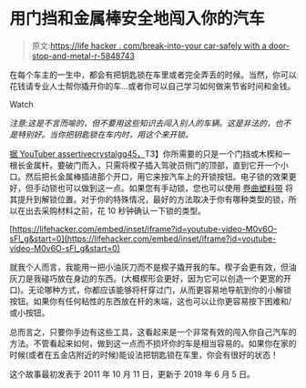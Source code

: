 # 用门挡和金属棒安全地闯入你的汽车

> 原文:[https://life hacker . com/break-into-your car-safely with a door-stop-and-metal-r-5848743](https://lifehacker.com/break-into-your-car-safely-with-a-door-stop-and-metal-r-5848743)

在每个车主的一生中，都会有把钥匙锁在车里或者完全弄丢的时候。当然，你可以花钱请专业人士帮你撬开你的车...或者你可以自己学习如何做来节省时间和金钱。

Watch

*注意:这是不言而喻的，但不要用这些知识去闯入别人的车辆。这是非法的，也不是特别好。当你把钥匙锁在车内时，用这个来开锁。*

[据 YouTuber assertivecrystalgg45，](https://www.youtube.com/watch?NR=1&v=M0v6O-sFl_g)T3】你所需要的只是一个门挡或木楔和一根长金属杆。要破门而入，只需将楔子插入驾驶员侧门的顶部，直到它开一个小口。然后把长金属棒插进那个开口，用它来按汽车上的开锁按钮。电子锁的效果更好，但手动锁也可以做到这一点。如果您有手动锁，您也可以使用 [卷曲塑料带](http://www.youtube.com/watch?v=s6chnNA_S38) 将其提升到解锁位置。对于你的特殊情况，最好的方法取决于你有哪种类型的锁，所以在出去采购材料之前，花 10 秒钟确认一下锁的类型。

 [https://lifehacker.com/embed/inset/iframe?id=youtube-video-M0v6O-sFl_g&start=0](https://lifehacker.com/embed/inset/iframe?id=youtube-video-M0v6O-sFl_g&start=0) 

就我个人而言，我能用一把小油灰刀而不是楔子撬开我的车。楔子会更有效，但油灰刀是我碰巧放在身边的东西。(大概楔形会更好，因为它可以创造一个更宽的开口)。无论哪种方式，你都应该能够将杆穿过门，从而更容易地导航到你的小解锁按钮。如果你有任何粘性的东西放在杆的末端，这也可以让你更容易按下困难和/或小按钮。

总而言之，只要你手边有这些工具，这看起来是一个非常有效的闯入你自己汽车的方法。不管看起来如何，做到这一点而不损坏你的车是相当容易的。如果你在家的时候(或者在五金店附近的时候)能设法把钥匙锁在车里，你会有很好的状态！

这个故事最初发表于 2011 年 10 月 11 日，更新于 2019 年 6 月 5 日。